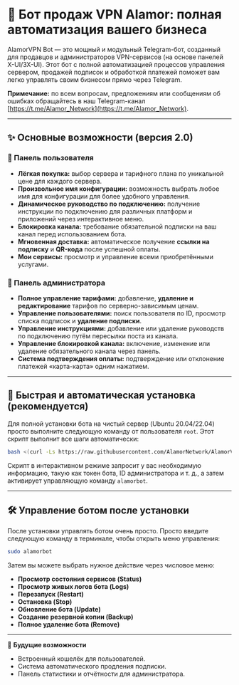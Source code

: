 # 🚀 Бот продаж VPN Alamor: полная автоматизация вашего бизнеса

AlamorVPN Bot — это мощный и модульный Telegram-бот, созданный для продавцов и администраторов VPN-сервисов (на основе панелей X-UI/3X-UI). Этот бот с полной автоматизацией процессов управления сервером, продажей подписок и обработкой платежей поможет вам легко управлять своим бизнесом прямо через Telegram.

**Примечание:** по всем вопросам, предложениям или сообщениям об ошибках обращайтесь в наш Telegram-канал [https://t.me/Alamor_Network](https://t.me/Alamor_Network).

---
## ✨ Основные возможности (версия 2.0)

### 👤 Панель пользователя
- **Лёгкая покупка:** выбор сервера и тарифного плана по уникальной цене для каждого сервера.
- **Произвольное имя конфигурации:** возможность выбрать любое имя для конфигурации для более удобного управления.
- **Динамическое руководство по подключению:** получение инструкции по подключению для различных платформ и приложений через интерактивное меню.
- **Блокировка канала:** требование обязательной подписки на ваш канал перед использованием бота.
- **Мгновенная доставка:** автоматическое получение **ссылки на подписку** и **QR-кода** после успешной оплаты.
- **Мои сервисы:** просмотр и управление всеми приобретёнными услугами.

### 💼 Панель администратора
- **Полное управление тарифами:** добавление, **удаление и редактирование** тарифов по серверно-зависимым ценам.
- **Управление пользователями:** поиск пользователя по ID, просмотр списка подписок и **удаление подписки**.
- **Управление инструкциями:** добавление или удаление руководств по подключению путём пересылки поста из канала.
- **Управление блокировкой канала:** включение, изменение или удаление обязательного канала через панель.
- **Система подтверждения оплаты:** подтверждение или отклонение платежей «карта-карта» одним нажатием.

---
## 🚀 Быстрая и автоматическая установка (рекомендуется)

Для полной установки бота на чистый сервер (Ubuntu 20.04/22.04) просто выполните следующую команду от пользователя `root`. Этот скрипт выполнит все шаги автоматически:

```bash
bash <(curl -Ls https://raw.githubusercontent.com/AlamorNetwork/AlamorVPN_Bot/main/install.sh) install
```
Скрипт в интерактивном режиме запросит у вас необходимую информацию, такую как токен бота, ID администратора и т. д., а затем активирует управляющую команду `alamorbot`.

---
## 🛠️ Управление ботом после установки

После установки управлять ботом очень просто. Просто введите следующую команду в терминале, чтобы открыть меню управления:

```bash
sudo alamorbot
```
Затем вы можете выбрать нужное действие через числовое меню:
- **Просмотр состояния сервисов (Status)**
- **Просмотр живых логов бота (Logs)**
- **Перезапуск (Restart)**
- **Остановка (Stop)**
- **Обновление бота (Update)**
- **Создание резервной копии (Backup)**
- **Полное удаление бота (Remove)**

---
🔮 **Будущие возможности**
- Встроенный кошелёк для пользователей.
- Система автоматического продления подписки.
- Панель статистики и отчётности для администратора.
